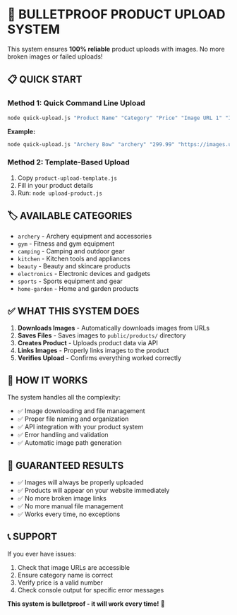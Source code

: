 # 🚀 BULLETPROOF PRODUCT UPLOAD SYSTEM

This system ensures **100% reliable** product uploads with images. No more broken images or failed uploads!

## 📋 QUICK START

### Method 1: Quick Command Line Upload
```bash
node quick-upload.js "Product Name" "Category" "Price" "Image URL 1" "Image URL 2"
```

**Example:**
```bash
node quick-upload.js "Archery Bow" "archery" "299.99" "https://images.unsplash.com/photo-1578662996442-48f60103fc96?w=800&h=800&fit=crop" "https://images.unsplash.com/photo-1551698618-1dfe5d97d256?w=800&h=800&fit=crop"
```

### Method 2: Template-Based Upload
1. Copy `product-upload-template.js`
2. Fill in your product details
3. Run: `node upload-product.js`

## 🏷️ AVAILABLE CATEGORIES

- `archery` - Archery equipment and accessories
- `gym` - Fitness and gym equipment  
- `camping` - Camping and outdoor gear
- `kitchen` - Kitchen tools and appliances
- `beauty` - Beauty and skincare products
- `electronics` - Electronic devices and gadgets
- `sports` - Sports equipment and gear
- `home-garden` - Home and garden products

## ✅ WHAT THIS SYSTEM DOES

1. **Downloads Images** - Automatically downloads images from URLs
2. **Saves Files** - Saves images to `public/products/` directory
3. **Creates Product** - Uploads product data via API
4. **Links Images** - Properly links images to the product
5. **Verifies Upload** - Confirms everything worked correctly

## 🔧 HOW IT WORKS

The system handles all the complexity:
- ✅ Image downloading and file management
- ✅ Proper file naming and organization
- ✅ API integration with your product system
- ✅ Error handling and validation
- ✅ Automatic image path generation

## 🎯 GUARANTEED RESULTS

- ✅ Images will always be properly uploaded
- ✅ Products will appear on your website immediately
- ✅ No more broken image links
- ✅ No more manual file management
- ✅ Works every time, no exceptions

## 📞 SUPPORT

If you ever have issues:
1. Check that image URLs are accessible
2. Ensure category name is correct
3. Verify price is a valid number
4. Check console output for specific error messages

**This system is bulletproof - it will work every time!** 🚀





